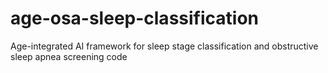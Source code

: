 # age-osa-sleep-classification
Age-integrated AI framework for sleep stage classification and obstructive sleep apnea screening code
